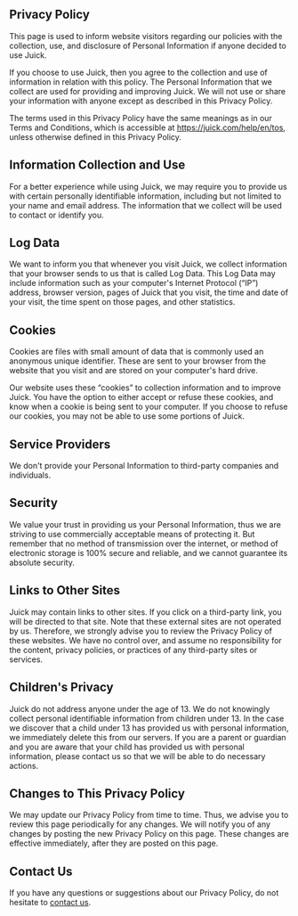 Privacy Policy
----
This page is used to inform website visitors regarding our policies with the collection, use, and disclosure of Personal Information if anyone decided to use Juick.

If you choose to use Juick, then you agree to the collection and use of information in relation with this policy. The Personal Information that we collect are used for providing and improving Juick. We will not use or share your information with anyone except as described in this Privacy Policy.

The terms used in this Privacy Policy have the same meanings as in our Terms and Conditions, which is accessible at https://juick.com/help/en/tos, unless otherwise defined in this Privacy Policy.

Information Collection and Use
------

For a better experience while using Juick, we may require you to provide us with certain personally identifiable information, including but not limited to your name and email address. The information that we collect will be used to contact or identify you.

Log Data
------

We want to inform you that whenever you visit Juick, we collect information that your browser sends to us that is called Log Data. This Log Data may include information such as your computer's Internet Protocol (“IP”) address, browser version, pages of Juick that you visit, the time and date of your visit, the time spent on those pages, and other statistics.

Cookies
------

Cookies are files with small amount of data that is commonly used an anonymous unique identifier. These are sent to your browser from the website that you visit and are stored on your computer's hard drive.

Our website uses these “cookies” to collection information and to improve Juick. You have the option to either accept or refuse these cookies, and know when a cookie is being sent to your computer. If you choose to refuse our cookies, you may not be able to use some portions of Juick.

Service Providers
------

We don't provide your Personal Information to third-party companies and individuals.

Security
------

We value your trust in providing us your Personal Information, thus we are striving to use commercially acceptable means of protecting it. But remember that no method of transmission over the internet, or method of electronic storage is 100% secure and reliable, and we cannot guarantee its absolute security.

Links to Other Sites
------

Juick may contain links to other sites. If you click on a third-party link, you will be directed to that site. Note that these external sites are not operated by us. Therefore, we strongly advise you to review the Privacy Policy of these websites. We have no control over, and assume no responsibility for the content, privacy policies, or practices of any third-party sites or services.

Children's Privacy
------

Juick do not address anyone under the age of 13. We do not knowingly collect personal identifiable information from children under 13. In the case we discover that a child under 13 has provided us with personal information, we immediately delete this from our servers. If you are a parent or guardian and you are aware that your child has provided us with personal information, please contact us so that we will be able to do necessary actions.

Changes to This Privacy Policy
------

We may update our Privacy Policy from time to time. Thus, we advise you to review this page periodically for any changes. We will notify you of any changes by posting the new Privacy Policy on this page. These changes are effective immediately, after they are posted on this page.

Contact Us
------

If you have any questions or suggestions about our Privacy Policy, do not hesitate to [contact us](/contacts).
